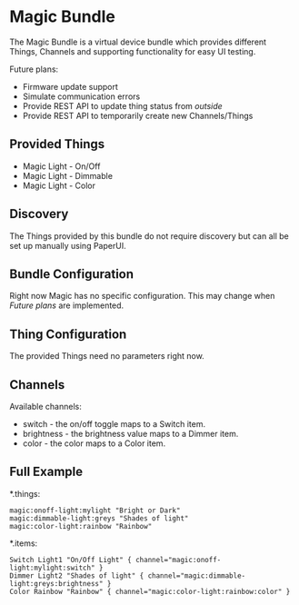 # Magic Bundle

The Magic Bundle is a virtual device bundle which provides different Things, Channels and supporting functionality for easy UI testing.

Future plans:
* Firmware update support
* Simulate communication errors
* Provide REST API to update thing status from _outside_
* Provide REST API to temporarily create new Channels/Things

## Provided Things

* Magic Light - On/Off
* Magic Light - Dimmable
* Magic Light - Color

## Discovery

The Things provided by this bundle do not require discovery but can all be set up manually using PaperUI.

## Bundle Configuration

Right now Magic has no specific configuration. This may change when _Future plans_ are implemented.

## Thing Configuration

The provided Things need no parameters right now.

## Channels

Available channels:
* switch - the on/off toggle maps to a Switch item.
* brightness - the brightness value maps to a Dimmer item.
* color - the color maps to a Color item.

## Full Example

*.things:

```
magic:onoff-light:mylight "Bright or Dark"
magic:dimmable-light:greys "Shades of light"
magic:color-light:rainbow "Rainbow"
```

*.items:

```
Switch Light1 "On/Off Light" { channel="magic:onoff-light:mylight:switch" }
Dimmer Light2 "Shades of light" { channel="magic:dimmable-light:greys:brightness" }
Color Rainbow "Rainbow" { channel="magic:color-light:rainbow:color" }
```

